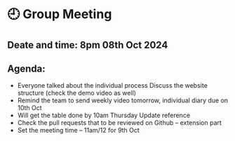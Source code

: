 # 🕘 Group Meeting 
## Deate and time: 8pm 08th Oct 2024
## Agenda:  
- Everyone talked about the individual process
Discuss the website structure (check the demo video as well)
- Remind the team to send weekly video tomorrow, individual diary due on 10th Oct
- Will get the table done by 10am Thursday
Update reference 
- Check the pull requests that to be reviewed on Github – extension part
- Set the meeting time – 11am/12 for 9th Oct



